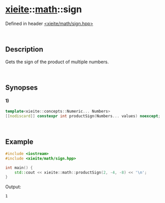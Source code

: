 # [xieite](../../xieite.md)\:\:[math](../../math.md)\:\:sign
Defined in header [<xieite/math/sign.hpp>](../../../include/xieite/math/sign.hpp)

&nbsp;

## Description
Gets the sign of the product of multiple numbers.

&nbsp;

## Synopses
#### 1)
```cpp
template<xieite::concepts::Numeric... Numbers>
[[nodiscard]] constexpr int productSign(Numbers... values) noexcept;
```

&nbsp;

## Example
```cpp
#include <iostream>
#include <xieite/math/sign.hpp>

int main() {
    std::cout << xieite::math::productSign(2, -4, -8) << '\n';
}
```
Output:
```
1
```
